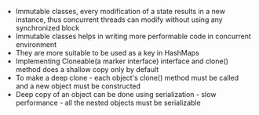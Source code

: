 - Immutable classes, every modification of a state results in a new instance, thus concurrent threads can modify without using any synchronized block
- Immutable classes helps in writing more performable code in concurrent environment
- They are more suitable to be used as a key in HashMaps
- Implementing Cloneable(a marker interface) interface and clone() method does a shallow copy only by default
- To make a deep clone - each object's clone() method must be called and a new object must be constructed
- Deep copy of an object can be done using serialization - slow performance - all the nested objects must be serializable
